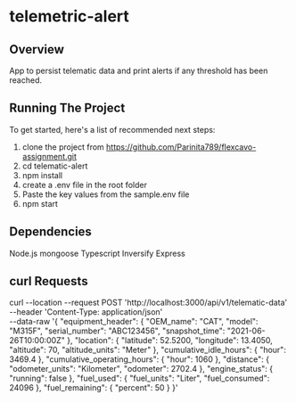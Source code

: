 # telemetric-alert

## Overview
App to persist telematic data and print alerts if any threshold has been reached.

## Running The Project

To get started, here's a list of recommended next steps:

1. clone the project from https://github.com/Parinita789/flexcavo-assignment.git
2. cd telematic-alert
3. npm install
4. create a .env file in the root folder
5. Paste the key values from the sample.env file
6. npm start


## Dependencies
Node.js
mongoose
Typescript
Inversify
Express

## curl Requests
curl --location --request POST 'http://localhost:3000/api/v1/telematic-data' \
--header 'Content-Type: application/json' \
--data-raw '{
    "equipment_header": {
        "OEM_name": "CAT",
        "model": "M315F",
        "serial_number": "ABC123456",
        "snapshot_time": "2021-06-26T10:00:00Z"
    },
    "location": {
        "latitude": 52.5200,
        "longitude": 13.4050,
        "altitude": 70,
        "altitude_units": "Meter"
    },
    "cumulative_idle_hours": {
        "hour": 3469.4
    },
    "cumulative_operating_hours": {
        "hour": 1060
    },
    "distance": {
        "odometer_units": "Kilometer",
        "odometer": 2702.4
    },
    "engine_status": {
        "running": false
    },
    "fuel_used": {
        "fuel_units": "Liter",
        "fuel_consumed": 24096
    },
    "fuel_remaining": {
        "percent": 50
    }
}'

